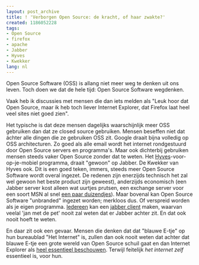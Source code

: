 ```yaml
---
layout: post_archive
title: ! 'Verborgen Open Source: de kracht, of haar zwakte?'
created: 1186052228
tags:
- Open Source
- firefox
- apache
- Jabber
- Hyves
- Kwekker
lang: nl
---
```

Open Source Software (OSS) is allang niet meer weg te denken uit ons leven. Toch doen we dat de hele tijd: Open Source Software wegdenken.

Vaak heb ik discussies met mensen die dan iets melden als "Leuk hoor dat Open Source, maar ik heb toch liever Internet Explorer, dat Firefox laat heel veel sites niet goed zien".

Het typische is dat deze mensen dagelijks waarschijnlijk meer OSS gebruiken dan dat ze closed source gebruiken. Mensen beseffen niet dat áchter alle dingen die ze gebruiken OSS zit. Google draait bijna volledig op OSS architecturen. Zo goed als alle email wordt het internet rondgestuurd door Open Source servers en programma's. Maar ook dichterbij gebruiken mensen steeds vaker Open Source zonder dat te weten. Het [Hyves](http://www.computeridee.nl/nieuws.jsp?id=2068574)-voor-op-je-mobiel programma, draait "gewoon" op Jabber. De Kwekker van Hyves ook. Dit is een goed teken, immers, steeds meer Open Source Software wordt overal ingezet. De redenen zijn enerzijds technisch het zal wel gewoon het beste product zijn geweest), anderzijds economisch (een Jabber server kost alleen wat uurtjes prutsen, een exchange server voor een soort MSN al snel [een paar duizendjes](http://www.microsoft.com/exchange/howtobuy/default.mspx)). Maar bovenal kan Open Source Software "unbranded" ingezet worden; merkloos dus. Of verspreid worden als je eigen programma. [Iedereen](http://www.jabber.org/software/clients.shtml) kan een [jabber client](http://www.google.com/talk/) maken, waarvan veelal 'jan met de pet' nooit zal weten dat er Jabber achter zit. En dat ook nooit hoeft te weten.

En daar zit ook een gevaar. Mensen die denken dat dat "blauwe E-tje" op hun bureaublad "Het Internet" is, zullen dan ook nooit weten dat achter dat blauwe E-tje een grote wereld van Open Source schuil gaat en dan Internet Explorer als [heel essentieel beschouwen](http://www.webwereld.nl/ref/rss/47443). Terwijl feitelijk _het internet zelf_ essentieel is, voor hun.
